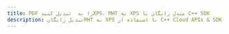---title: PDF را به  تبدیل کنیدXPS، MHT به XPS مبدل رایگان یا C++ SDKdescription: تبدیل رایگانMHT به XPS با استفاده از C++ Cloud APIs & SDK همچنین اسناد PDF را در Cloud ایجاد، ویرایش و رندر کنید.---